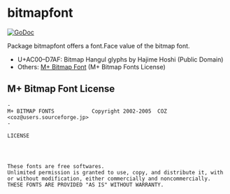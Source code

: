 # bitmapfont

[![GoDoc](https://godoc.org/github.com/hajimehoshi/go-mplusbitmap?status.svg)](http://godoc.org/github.com/hajimehoshi/go-mplusbitmap)

Package bitmapfont offers a font.Face value of the bitmap font.

* U+AC00–D7AF: Bitmap Hangul glyphs by Hajime Hoshi (Public Domain)
* Others:      [M+ Bitmap Font](http://mplus-fonts.osdn.jp/mplus-bitmap-fonts/) (M+ Bitmap Fonts License)

## M+ Bitmap Font License

```
-
M+ BITMAP FONTS            Copyright 2002-2005  COZ <coz@users.sourceforge.jp>
-

LICENSE




These fonts are free softwares.
Unlimited permission is granted to use, copy, and distribute it, with
or without modification, either commercially and noncommercially.
THESE FONTS ARE PROVIDED "AS IS" WITHOUT WARRANTY.
```
